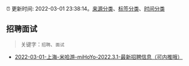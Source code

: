 :alarm_clock: 更新时间: 2022-03-01 23:38:14。[来源分类](../README.md)、[标签分类](../TAGS.md)、[时间分类](../TIMELINE.md)

## 招聘面试


> 关键字：`招聘`、`面试`



- [2022-03-01-上海-米哈游-miHoYo-2022.3.1-最新招聘信息（可内推哦）](https://www.v2ex.com/t/837276) 